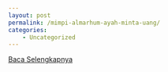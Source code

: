 ```yaml
---
layout: post
permalink: /mimpi-almarhum-ayah-minta-uang/
categories:
    - Uncategorized
---
```


[Baca Selengkapnya](/05)